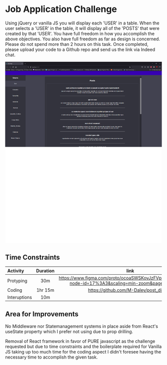 # Job Application Challenge

Using jQuery or vanilla JS you will display each 'USER' in a table. When the user selects a 'USER' in the table, it will display all of the 'POSTS' that were created by that 'USER'. You have full freedom in how you accomplish the above objectives. You also have full freedom as far as design is concerned. Please do not spend more than 2 hours on this task. Once completed, please upload your code to a Github repo and send us the link via Indeed chat.

![Preview Picture](./readme/preview.png)

## Time Constraints

| Activity     | Duration |                                                    link                                                    |
| :----------- | :------: | :--------------------------------------------------------------------------------------------------------: |
| Protyping    |   30m    | https://www.figma.com/proto/ocoaSWSKovJzFVpqAQGEEO/Untitled?node-id=17%3A3&scaling=min-zoom&page-id=17%3A2 |
| Coding       | 1hr 15m  |                                  https://github.com/M-Daley/post_display                                   |
| Interuptions |   10m    |

## Area for Improvements

No Middleware nor Statemanagement systems in place aside from React's useState property which I prefer not using due to prop drilling.

Removal of React framework in favor of PURE javascript as the challenge requested but due to time constraints and the boilerplate required for Vanilla JS taking up too much time for the coding aspect I didn't foresee having the necessary time to accomplish the given task.
